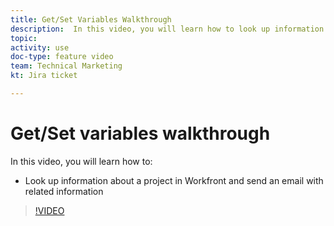 ```yaml
---
title: Get/Set Variables Walkthrough
description:  In this video, you will learn how to look up information about a project in Workfront and send an email with related information in [!DNL Adobe Workfront Fusion].
topic: 
activity: use
doc-type: feature video
team: Technical Marketing
kt: Jira ticket 

---
```

# Get/Set variables walkthrough

In this video, you will learn how to:

* Look up information about a project in Workfront and send an email with related information

>[!VIDEO](https://video.tv.adobe.com/v/335276/?quality=12)
